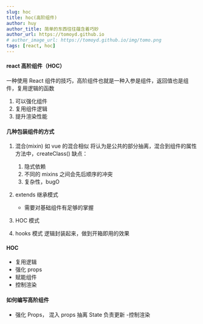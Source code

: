 ```yaml
---
slug: hoc
title: hoc(高阶组件)
author: huy
author_title: 简单的东西往往蕴含着巧妙
author_url: https://tomoyd.github.io
# author_image_url: https://tomoyd.github.io/img/tomo.png
tags: [react, hoc]
---
```


#### react 高阶组件（HOC）

一种使用 React 组件的技巧，高阶组件也就是一种入参是组件，返回值也是组件，复用逻辑的函数

1. 可以强化组件
2. 复用组件逻辑
3. 提升渲染性能

#### 几种包装组件的方式

1. 混合(mixin) 如 vue 的混合相似
   将认为是公共的部分抽离，混合到组件的属性方法中，createClass()
   缺点：
   1. 隐式依赖
   2. 不同的 mixins 之间会先后顺序的冲突
   3. 复杂性，bugO
2. extends 继承模式

   - 需要对基础组件有足够的掌握

3. HOC 模式

4. hooks 模式 逻辑封装起来，做到开箱即用的效果

#### HOC

- 复用逻辑
- 强化 props
- 赋能组件
- 控制渲染

#### 如何编写高阶组件

- 强化 Props， 混入 props 抽离 State 负责更新 -控制渲染
